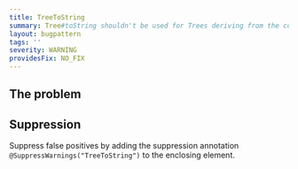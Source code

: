 ```yaml
---
title: TreeToString
summary: Tree#toString shouldn't be used for Trees deriving from the code being compiled, as it discards whitespace and comments.
layout: bugpattern
tags: ''
severity: WARNING
providesFix: NO_FIX
---
```


<!--
*** AUTO-GENERATED, DO NOT MODIFY ***
To make changes, edit the @BugPattern annotation or the explanation in docs/bugpattern.
-->

## The problem


## Suppression
Suppress false positives by adding the suppression annotation `@SuppressWarnings("TreeToString")` to the enclosing element.
